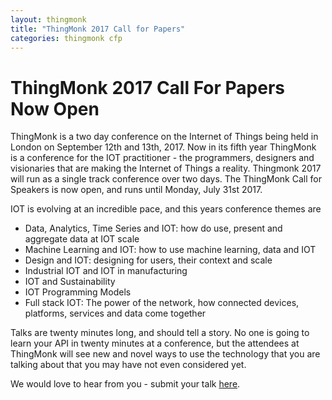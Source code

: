 ```yaml
---
layout: thingmonk
title: "ThingMonk 2017 Call for Papers"
categories: thingmonk cfp
---
```

<div class="l-about row">

<h1 class="text-center">ThingMonk 2017 Call For Papers Now Open</h1>
<p>

ThingMonk is a two day conference on the Internet of Things being held in London on September 12th and 13th, 2017. Now in its fifth year ThingMonk is a conference for the IOT practitioner - the programmers, designers and visionaries that are making the Internet of Things a reality. Thingmonk 2017 will run as a single track conference over two days.
The ThingMonk Call for Speakers is now open, and runs until Monday, July 31st 2017. 
<p />
IOT is evolving at an incredible pace, and this years conference themes are
<p>
<ul>
<li> Data, Analytics, Time Series and IOT: how do use, present and aggregate data at IOT scale 
<li> Machine Learning and IOT: how to use machine learning, data and IOT 
<li> Design and IOT:  designing for users, their context and scale
<li> Industrial IOT and IOT in manufacturing
<li> IOT and Sustainability
<li> IOT Programming Models
<li> Full stack IOT: The power of the network, how connected devices, platforms, services and data come together
</ul>
<p />
Talks are twenty minutes long, and should tell a story. No one is going to learn your API in twenty minutes at a conference, but the attendees at ThingMonk will see new and novel ways to use the technology that you are talking about that you may have not even considered yet.
<p />
We would love to hear from you - submit your talk <a href="https://docs.google.com/forms/d/e/1FAIpQLScHWb1aXJVPRaQBdKfy_JvkiRLsbKO2kEhV5nnIUDSWdlICgg/viewform">here</a>.
</div>
